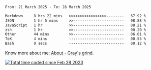 <!--START_SECTION:waka-->

```txt
From: 21 March 2025 - To: 28 March 2025

Markdown     8 hrs 22 mins   >>>>>>>>>>>>>>>>>--------   67.92 %
JSON         1 hr 5 mins     >>-----------------------   08.88 %
JavaScript   1 hr            >>-----------------------   08.21 %
zsh          1 hr            >>-----------------------   08.20 %
Other        44 mins         >>-----------------------   06.01 %
TeX          4 mins          -------------------------   00.55 %
Bash         0 secs          -------------------------   00.12 %
```

<!--END_SECTION:waka-->

<!-- [![grayxu's github stats](https://github-readme-stats.vercel.app/api?username=grayxu&count_private=true&show_icons=true)](https://github.com/grayxu) -->

Know more about me: [About - Gray's grind](https://www.grayxu.cn/).
<p align="left">
  <a href="https://wakatime.com/@c69eb31e-43a1-463f-8968-c3449e386f57"><img src="https://wakatime.com/badge/user/c69eb31e-43a1-463f-8968-c3449e386f57.svg" title="Total time coded since Feb 28 2023" /></a>
</p>

